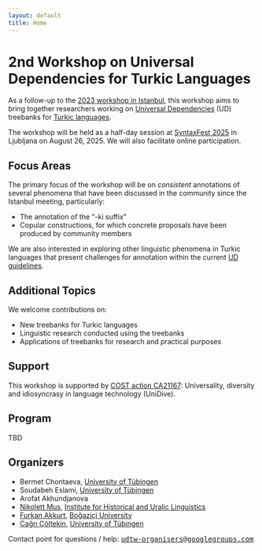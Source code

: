 ```yaml
---
layout: default
title: Home
---
```


# 2nd Workshop on Universal Dependencies for Turkic Languages

As a follow-up to the [2023 workshop in Istanbul](https://ud-turkic.github.io/udtw23/), this workshop aims to bring together researchers working on [Universal Dependencies](http://universaldependencies.github.io/docs/) (UD) treebanks for [Turkic languages](https://en.wikipedia.org/wiki/Turkic_languages).

The workshop will be held as a half-day session at [SyntaxFest 2025](https://syntaxfest.github.io/syntaxfest25/) in Ljubljana on August 26, 2025. We will also facilitate online participation.

## Focus Areas

The primary focus of the workshop will be on _consistent_ annotations of several phenomena that have been discussed in the community since the Istanbul meeting, particularly:

- The annotation of the "-ki suffix"
- Copular constructions, for which concrete proposals have been produced by community members

We are also interested in exploring other linguistic phenomena in Turkic languages that present challenges for annotation within the current [UD guidelines](https://universaldependencies.org/guidelines.html).

## Additional Topics

We welcome contributions on:

- New treebanks for Turkic languages
- Linguistic research conducted using the treebanks
- Applications of treebanks for research and practical purposes

## Support

This workshop is supported by [COST action CA21167](https://www.cost.eu/actions/CA21167/): Universality, diversity and idiosyncrasy in language technology (UniDive).

## Program

TBD

## Organizers

- Bermet Chontaeva, [University of Tübingen](https://uni-tuebingen.de/en/)
- Soudabeh Eslami, [University of Tübingen](https://uni-tuebingen.de/en/)
- Arofat Akhundjanova
- [Nikolett Mus](https://nytud.hu/en/colleague/nikolett-mus/profile), [Institute for Historical and Uralic Linguistics](https://nytud.hu/en)
- [Furkan Akkurt](https://furkanakkurt1335.github.io/), [Boğaziçi University](https://bogazici.edu.tr/)
- [Çağrı Çöltekin](http://coltekin.net/cagri/), [University of Tübingen](https://uni-tuebingen.de/en/)

Contact point for questions / help: <tt>[udtw-organisers@googlegroups.com](mailto:udtw-organisers@googlegroups.com)</tt>
